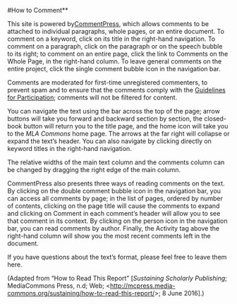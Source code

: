 #How to Comment**



This site is powered
by[](http://futureofthebook.org/commentpress/)[CommentPress](http://futureofthebook.org/commentpress/),
which allows comments to be attached to individual paragraphs, whole
pages, or an entire document. To comment on a keyword, click on its
title in the right-hand navigation. To comment on a paragraph, click on
the paragraph or on the speech bubble to its right; to comment on an
entire page, click the link to Comments on the Whole Page, in the
right-hand column. To leave general comments on the entire project,
click the single comment bubble icon in the navigation bar.



Comments are moderated for first-time unregistered commenters, to
prevent spam and to ensure that the comments comply with the [Guidelines
for Participation](https://commons.mla.org/guidelines/); comments will
not be filtered for content.



You can navigate the text using the bar across the top of the page;
arrow buttons will take you forward and backward section by section, the
closed-book button will return you to the title page, and the home icon
will take you to the *MLA Commons* home page. The arrows at the far
right will collapse or expand the text’s header. You can also navigate
by clicking directly on keyword titles in the right-hand navigation.



The relative widths of the main text column and the comments column can
be changed by dragging the right edge of the main column.



CommentPress also presents three ways of reading comments on the text.
By clicking on the double comment bubble icon in the navigation bar, you
can access all comments by page; in the list of pages, ordered by number
of contents, clicking on the page title will cause the comments to
expand and clicking on Comment in each comment’s header will allow you
to see that comment in its context. By clicking on the person icon in
the navigation bar, you can read comments by author. Finally, the
Activity tag above the right-hand column will show you the most recent
comments left in the document.



If you have questions about the text’s format, please feel free to leave
them here.



(Adapted from “How to Read This Report” [*Sustaining Scholarly
Publishing*; MediaCommons Press, n.d; Web;
<<http://mcpress.media-commons.org/sustaining/how-to-read-this-report/>\>;
8 June 2016].)







